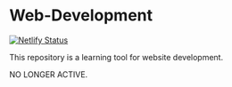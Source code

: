 # Web-Development

[![Netlify Status](https://api.netlify.com/api/v1/badges/b20679c6-559e-44e7-874b-37dd597ae5d0/deploy-status)](https://app.netlify.com/sites/teddyc400/deploys)

This repository is a learning tool for website development.

NO LONGER ACTIVE.